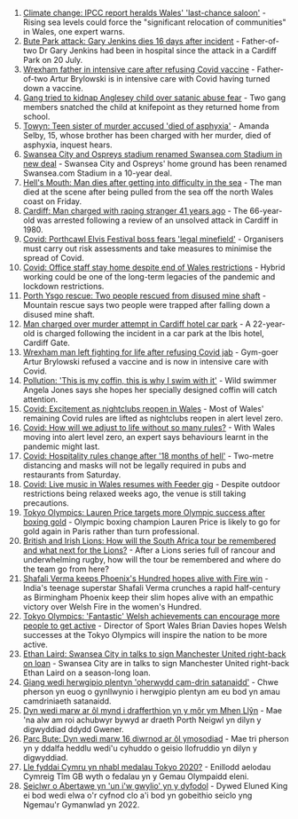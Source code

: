 1. [Climate change: IPCC report heralds Wales' 'last-chance saloon'](https://www.bbc.co.uk/news/uk-wales-58146128) - Rising sea levels could force the "significant relocation of communities" in Wales, one expert warns.
2. [Bute Park attack: Gary Jenkins dies 16 days after incident](https://www.bbc.co.uk/news/uk-wales-58146759) - Father-of-two Dr Gary Jenkins had been in hospital since the attack in a Cardiff Park on 20 July.
3. [Wrexham father in intensive care after refusing Covid vaccine](https://www.bbc.co.uk/news/uk-wales-58150247) - Father-of-two Artur Brylowski is in intensive care with Covid having turned down a vaccine.
4. [Gang tried to kidnap Anglesey child over satanic abuse fear](https://www.bbc.co.uk/news/uk-wales-57941016) - Two gang members snatched the child at knifepoint as they returned home from school.
5. [Towyn: Teen sister of murder accused 'died of asphyxia'](https://www.bbc.co.uk/news/uk-wales-58149304) - Amanda Selby, 15, whose brother has been charged with her murder, died of asphyxia, inquest hears.
6. [Swansea City and Ospreys stadium renamed Swansea.com Stadium in new deal](https://www.bbc.co.uk/sport/wales/58148996) - Swansea City and Ospreys' home ground has been renamed Swansea.com Stadium in a 10-year deal.
7. [Hell's Mouth: Man dies after getting into difficulty in the sea](https://www.bbc.co.uk/news/uk-wales-58124059) - The man died at the scene after being pulled from the sea off the north Wales coast on Friday.
8. [Cardiff: Man charged with raping stranger 41 years ago](https://www.bbc.co.uk/news/uk-wales-58149303) - The 66-year-old was arrested following a review of an unsolved attack in Cardiff in 1980.
9. [Covid: Porthcawl Elvis Festival boss fears 'legal minefield'](https://www.bbc.co.uk/news/uk-wales-58139154) - Organisers must carry out risk assessments and take measures to minimise the spread of Covid.
10. [Covid: Office staff stay home despite end of Wales restrictions](https://www.bbc.co.uk/news/uk-wales-58118679) - Hybrid working could be one of the long-term legacies of the pandemic and lockdown restrictions.
11. [Porth Ysgo rescue: Two people rescued from disused mine shaft](https://www.bbc.co.uk/news/uk-wales-58143594) - Mountain rescue says two people were trapped after falling down a disused mine shaft.
12. [Man charged over murder attempt in Cardiff hotel car park](https://www.bbc.co.uk/news/uk-wales-58146758) - A 22-year-old is charged following the incident in a car park at the Ibis hotel, Cardiff Gate.
13. [Wrexham man left fighting for life after refusing Covid jab](https://www.bbc.co.uk/news/uk-wales-58152826) - Gym-goer Artur Brylowski refused a vaccine and is now in intensive care with Covid.
14. [Pollution: 'This is my coffin, this is why I swim with it'](https://www.bbc.co.uk/news/uk-wales-58023181) - Wild swimmer Angela Jones says she hopes her specially designed coffin will catch attention.
15. [Covid: Excitement as nightclubs reopen in Wales](https://www.bbc.co.uk/news/uk-wales-58123120) - Most of Wales' remaining Covid rules are lifted as nightclubs reopen in alert level zero.
16. [Covid: How will we adjust to life without so many rules?](https://www.bbc.co.uk/news/uk-wales-58121667) - With Wales moving into alert level zero, an expert says behaviours learnt in the pandemic might last.
17. [Covid: Hospitality rules change after '18 months of hell'](https://www.bbc.co.uk/news/uk-wales-58122602) - Two-metre distancing and masks will not be legally required in pubs and restaurants from Saturday.
18. [Covid: Live music in Wales resumes with Feeder gig](https://www.bbc.co.uk/news/uk-wales-58122607) - Despite outdoor restrictions being relaxed weeks ago, the venue is still taking precautions.
19. [Tokyo Olympics: Lauren Price targets more Olympic success after boxing gold](https://www.bbc.co.uk/sport/olympics/58140662) - Olympic boxing champion Lauren Price is likely to go for gold again in Paris rather than turn professional.
20. [British and Irish Lions: How will the South Africa tour be remembered and what next for the Lions?](https://www.bbc.co.uk/sport/rugby-union/58146218) - After a Lions series full of rancour and underwhelming rugby, how will the tour be remembered and where do the team go from here?
21. [Shafali Verma keeps Phoenix's Hundred hopes alive with Fire win](https://www.bbc.co.uk/sport/cricket/58151422) - India's teenage superstar Shafali Verma crunches a rapid half-century as Birmingham Phoenix keep their slim hopes alive with an empathic victory over Welsh Fire in the women's Hundred.
22. [Tokyo Olympics: 'Fantastic' Welsh achievements can encourage more people to get active](https://www.bbc.co.uk/sport/wales/58142192) - Director of Sport Wales Brian Davies hopes Welsh successes at the Tokyo Olympics will inspire the nation to be more active.
23. [Ethan Laird: Swansea City in talks to sign Manchester United right-back on loan](https://www.bbc.co.uk/sport/football/58148502) - Swansea City are in talks to sign Manchester United right-back Ethan Laird on a season-long loan.
24. [Giang wedi herwgipio plentyn 'oherwydd cam-drin satanaidd'](https://www.bbc.co.uk/newyddion/58146737) - Chwe pherson yn euog o gynllwynio i herwgipio plentyn am eu bod yn amau camdriniaeth satanaidd.
25. [Dyn wedi marw ar ôl mynd i drafferthion yn y môr ym Mhen Llŷn](https://www.bbc.co.uk/newyddion/58118178) - Mae 'na alw am roi achubwyr bywyd ar draeth Porth Neigwl yn dilyn y digwyddiad ddydd Gwener.
26. [Parc Bute: Dyn wedi marw 16 diwrnod ar ôl ymosodiad](https://www.bbc.co.uk/newyddion/58145696) - Mae tri pherson yn y ddalfa heddlu wedi'u cyhuddo o geisio llofruddio yn dilyn y digwyddiad.
27. [Lle fyddai Cymru yn nhabl medalau Tokyo 2020?](https://www.bbc.co.uk/newyddion/58144971) - Enillodd aelodau Cymreig Tîm GB wyth o fedalau yn y Gemau Olympaidd eleni.
28. [Seiclwr o Abertawe yn 'un i'w gwylio' yn y dyfodol](https://www.bbc.co.uk/newyddion/58139612) - Dywed Eluned King ei bod wedi elwa o'r cyfnod clo a'i bod yn gobeithio seiclo yng Ngemau'r Gymanwlad yn 2022.
